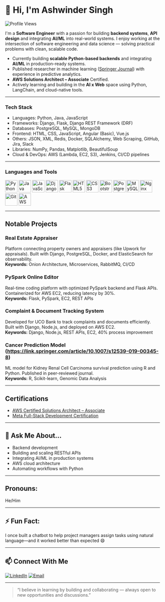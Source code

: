 # 👋 Hi, I'm Ashwinder Singh

![Profile Views](https://komarev.com/ghpvc/?username=ashwindersingh90&color=blue)

I'm a **Software Engineer** with a passion for building **backend systems**, **API design** and integrating **AI/ML** into real-world systems. I enjoy working at the intersection of software engineering and data science — solving practical problems with clean, scalable code.

- Currently building **scalable Python-based backends** and integrating **AI/ML** in production-ready systems.
- Published researcher in machine learning ([Springer Journal](https://link.springer.com/article/10.1007/s12539-019-00345-8)) with experience in predictive analytics.
- **AWS Solutions Architect – Associate** Certified.
- Actively learning and building in the **AI x Web** space using Python, LangChain, and cloud-native tools.

---

### Tech Stack

* Languages: Python, Java, JavaScript
* Frameworks: Django, Flask, Django REST Framework (DRF)
* Databases: PostgreSQL, MySQL, MongoDB
* Frontend: HTML, CSS, JavaScript, Angular (Basic), Vue.js
* Others: JSON, XML, Redis, Docker, SQLAlchemy, Web Scraping, GitHub, Jira, Slack
* Libraries: NumPy, Pandas, Matplotlib, BeautifulSoup
* Cloud & DevOps: AWS (Lambda, EC2, S3), Jenkins, CI/CD pipelines

---

### Languages and Tools
<p align="left"> <img src="https://cdn.jsdelivr.net/gh/devicons/devicon/icons/python/python-original.svg" height="40" width="40" alt="Python"/> <img src="https://cdn.jsdelivr.net/gh/devicons/devicon/icons/java/java-original.svg" height="40" width="40" alt="Java"/> <img src="https://cdn.jsdelivr.net/gh/devicons/devicon/icons/javascript/javascript-original.svg" height="40" width="40" alt="JavaScript"/> <img src="https://cdn.jsdelivr.net/gh/devicons/devicon/icons/django/django-plain.svg" height="40" width="40" alt="Django"/> <img src="https://cdn.jsdelivr.net/gh/devicons/devicon/icons/flask/flask-original.svg" height="40" width="40" alt="Flask"/> <img src="https://cdn.jsdelivr.net/gh/devicons/devicon/icons/html5/html5-original.svg" height="40" width="40" alt="HTML5"/> <img src="https://cdn.jsdelivr.net/gh/devicons/devicon/icons/css3/css3-original.svg" height="40" width="40" alt="CSS3"/> <img src="https://cdn.jsdelivr.net/gh/devicons/devicon/icons/bootstrap/bootstrap-original.svg" height="40" width="40" alt="Bootstrap"/> <img src="https://cdn.jsdelivr.net/gh/devicons/devicon/icons/postgresql/postgresql-original.svg" height="40" width="40" alt="PostgreSQL"/> <img src="https://cdn.jsdelivr.net/gh/devicons/devicon/icons/mysql/mysql-original.svg" height="40" width="40" alt="MySQL"/> <img src="https://cdn.jsdelivr.net/gh/devicons/devicon/icons/nginx/nginx-original.svg" height="40" width="40" alt="Nginx"/> <img src="https://cdn.jsdelivr.net/gh/devicons/devicon/icons/git/git-original.svg" height="40" width="40" alt="Git"/> <img
<img src="https://img.shields.io/badge/AWS-232F3E?style=for-the-badge&logo=amazon-aws&logoColor=white" height="40" alt="AWS"/> </p>

---

## Notable Projects

### Real Estate Appraiser
Platform connecting property owners and appraisers (like Upwork for appraisals). Built with Django, PostgreSQL, Docker, and ElasticSearch for observability.  
**Keywords:** Onion Architecture, Microservices, RabbitMQ, CI/CD

### PySpark Online Editor
Real-time coding platform with optimized PySpark backend and Flask APIs. Containerized for AWS EC2, reducing latency by 30%.  
**Keywords:** Flask, PySpark, EC2, REST APIs

### Complaint & Document Tracking System
Developed for UCO Bank to track complaints and documents efficiently. Built with Django, Node.js, and deployed on AWS EC2.  
**Keywords:** Django, Node.js, REST APIs, EC2, 40% process improvement

### Cancer Prediction Model (https://link.springer.com/article/10.1007/s12539-019-00345-8)
ML model for Kidney Renal Cell Carcinoma survival prediction using R and Python. Published in peer-reviewed journal.  
**Keywords:** R, Scikit-learn, Genomic Data Analysis

---

## Certifications

- [AWS Certified Solutions Architect – Associate](https://www.credly.com/badges/eb2af13c-c862-4933-931e-ed801035e8c8/linked_in_profile)
- [Meta Full-Stack Development Certification](https://www.coursera.org/account/accomplishments/verify/Q3M6GZGTP8IL)

---

## 💬 Ask Me About...

- Backend development 
- Building and scaling RESTful APIs  
- Integrating AI/ML in production systems  
- AWS cloud architecture  
- Automating workflows with Python  

---

## Pronouns: 
He/Him

---

## ⚡ Fun Fact:
I once built a chatbot to help project managers assign tasks using natural language—and it worked better than expected 😄

---

## 📫 Connect With Me

[![LinkedIn](https://img.shields.io/badge/-LinkedIn-0077B5?style=flat&logo=linkedin&logoColor=white)](https://www.linkedin.com/in/ashwindersingh90/)
[![Email](https://img.shields.io/badge/-Email-D14836?style=flat&logo=gmail&logoColor=white)](mailto:ashwinder221@gmail.com)

---

> “I believe in learning by building and collaborating — always open to new opportunities and discussions.”
